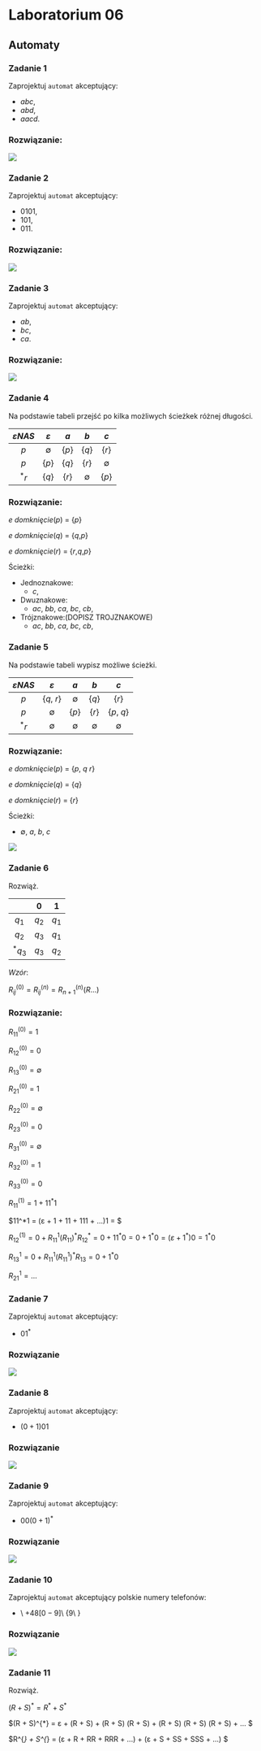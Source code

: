 # Laboratorium 06

## Automaty

### Zadanie 1

Zaprojektuj ```automat``` akceptujący:

- $abc$,
- $abd$,
- $aacd$.

### Rozwiązanie:

<img src="https://github.com/tukarp/Languages-and-Paradigms-of-Programming/blob/main/Laboratoria/Lab 06/Zadanie 1.png"/>

### Zadanie 2

Zaprojektuj ```automat``` akceptujący:

- $0101$,
- $101$,
- $011$.

### Rozwiązanie:

<img src="https://github.com/tukarp/Languages-and-Paradigms-of-Programming/blob/main/Laboratoria/Lab 06/Zadanie 2.png"/>

### Zadanie 3

Zaprojektuj ```automat``` akceptujący:

- $ab$,
- $bc$,
- $ca$.

### Rozwiązanie:

<img src="https://github.com/tukarp/Languages-and-Paradigms-of-Programming/blob/main/Laboratoria/Lab 06/Zadanie 3.png"/>

### Zadanie 4

Na podstawie tabeli przejść po kilka możliwych ścieżkek różnej długości.

|   $εNAS$   |     $ε$     |   $a$   |     $b$     |     $c$     |
| :--------: | :---------: | :-----: | :---------: | :--------:  |
| $p$        | $\emptyset$ | {$p$}   | {$q$}       | {$r$}       |
| $p$        | {$p$}       | {$q$}   | {$r$}       | $\emptyset$ |
| $^*r$      | {$q$}       | {$r$}   | $\emptyset$ | {$p$}       |

### Rozwiązanie:

$e$&nbsp;$domknięcie(p)$ = {$p$}

$e$&nbsp;$domknięcie(q)$ = {$q$,$p$}

$e$&nbsp;$domknięcie(r)$ = {$r$,$q$,$p$}

Ścieżki:

- Jednoznakowe: 
    - $c$,
- Dwuznakowe: 
    - $ac$, $bb$, $ca$, $bc$, $cb$,
- Trójznakowe:(DOPISZ TROJZNAKOWE)
    - $ac$, $bb$, $ca$, $bc$, $cb$,

### Zadanie 5

Na podstawie tabeli wypisz możliwe ścieżki.

|   $εNAS$   |     $ε$     |     $a$     |     $b$     |     $c$     |
| :--------: | :---------: | :---------: | :---------: | :---------: |
| $p$        | {$q$, $r$}  | $\emptyset$ | {$q$}       | {$r$}       |
| $p$        | $\emptyset$ | {$p$}       | {$r$}       | {$p$, $q$}  |
| $^*r$      | $\emptyset$ | $\emptyset$ | $\emptyset$ | $\emptyset$ |

### Rozwiązanie:

$e$&nbsp;$domknięcie(p)$ = {$p$, $q$ $r$}

$e$&nbsp;$domknięcie(q)$ = {$q$}

$e$&nbsp;$domknięcie(r)$ = {$r$}

Ścieżki:

- $\emptyset$, $a$, $b$, $c$

<img src="https://github.com/tukarp/Languages-and-Paradigms-of-Programming/blob/main/Laboratoria/Lab 06/Zadanie 5.png"/>

### Zadanie 6

Rozwiąż.

|           |   $0$   |   $1$   |
| :-------: | :-----: | :-----: |
| $q_{1}$   | $q_{2}$ | $q_{1}$ |
| $q_{2}$   | $q_{3}$ | $q_{1}$ |
| $^*q_{3}$ | $q_{3}$ | $q_{2}$ |

$Wzór$:

$R_{ij}^{(0)} = R_{ij}^{(n)} = R_{n+1}^{(n)}(R...)$

### Rozwiązanie:

$R_{11}^{(0)} = 1$

$R_{12}^{(0)} = 0$

$R_{13}^{(0)} = \emptyset$

$R_{21}^{(0)} = 1$

$R_{22}^{(0)} = \emptyset$

$R_{23}^{(0)} = 0$

$R_{31}^{(0)} = \emptyset$

$R_{32}^{(0)} = 1$

$R_{33}^{(0)} = 0$

$R_{11}^{(1)} = 1 + 11^*1$

$11^*1 = (ε + 1 + 11 + 111 + ...)1 = $

$R_{12}^{(1)} = 0 + R_{11}^{1} (R_{11})^{*} R_{12}^{*} = 0 + 11^*0 = 0 + 1^{*}0 = (ε + 1^{*}) 0 = 1^{*} 0$

$R_{13}^{1} = 0 + R_{11}^{1} (R_{11}^{1})^{*} R_{13} = 0 + 1^{*} 0$

$R_{21}^{1} = ...$

### Zadanie 7

Zaprojektuj ```automat``` akceptujący:

- $0 1^{*}$

### Rozwiązanie

<img src="https://github.com/tukarp/Languages-and-Paradigms-of-Programming/blob/main/Laboratoria/Lab 06/Zadanie 7.png"/>

### Zadanie 8

Zaprojektuj ```automat``` akceptujący:

- $(0 + 1)01$

### Rozwiązanie

<img src="https://github.com/tukarp/Languages-and-Paradigms-of-Programming/blob/main/Laboratoria/Lab 06/Zadanie 8.png"/>

### Zadanie 9

Zaprojektuj ```automat``` akceptujący:

- $0 0 (0 + 1)^{*}$

### Rozwiązanie

<img src="https://github.com/tukarp/Languages-and-Paradigms-of-Programming/blob/main/Laboratoria/Lab 06/Zadanie 9.png"/>

### Zadanie 10

Zaprojektuj ```automat``` akceptujący polskie numery telefonów:

- \ $+48[0-9]$\ {$9$\ }

### Rozwiązanie

<img src="https://github.com/tukarp/Languages-and-Paradigms-of-Programming/blob/main/Laboratoria/Lab 06/Zadanie 10.png"/>

### Zadanie 11

Rozwiąż.

$(R + S)^{*} = R^{*} + S^{*}$

$(R + S)^{*} = ε + (R + S)  + (R + S) (R + S) + (R + S) (R + S) (R + S) + ... $

$R^{*} + S^{*} = (ε + R + RR + RRR + ...) + (ε + S + SS + SSS + ...) $
